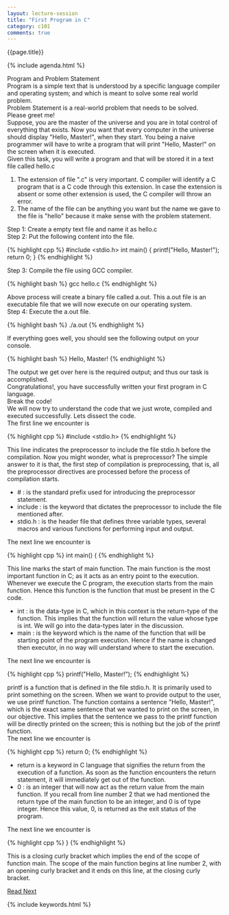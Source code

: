 ```yaml
---
layout: lecture-session
title: "First Program in C"
category: c101
comments: true
---
```

<div class="lecture-title">
	{{page.title}}
</div>

{% include agenda.html %}

<section>
	<div class="section-title" id="program-and-problem">
		Program and Problem Statement
	</div>
	<div class="para">
		<emphasis class="highlight">Program</emphasis> is a simple text that is understood by a specific language compiler and operating system; and which is meant to solve some real world problem.
	</div>
	<div class="para">
		<emphasis class="highlight">Problem Statement</emphasis> is a real-world problem that needs to be solved.
	</div>
</section>

<section>
	<div class="section-title" id="please-gree-me">
		Please greet me!
	</div>
	<div class="para">
		Suppose, you are the master of the universe and you are in total control of everything that exists. Now you want that every computer in the universe should display <emphasis class="bold">"Hello, Master!"</emphasis>, when they start. You being a naive programmer will have to write a program that will print <emphasis class="bold">"Hello, Master!"</emphasis> on the screen when it is executed.
	</div>
	<div class="para">
		Given this task, you will write a program and that will be stored it in a text file called <emphasis class="code">hello.c</emphasis>
	</div>
	<div class="note-box">
		<ol>
			<li>The extension of file ".c" is very important. C compiler will identify a C program that is a C code through this extension. In case the extension is absent or some other extension is used, the C compiler will throw an error.</li>
			<li>The name of the file can be anything you want but the name we gave to the file is "hello" because it make sense with the problem statement.</li>
		</ol>
	</div>
	<div class="para">
		<emphasis class="bold">Step 1</emphasis>: Create a empty text file and name it as <emphasis class="code">hello.c</emphasis>	
	</div>
	<div class="para">
		<emphasis class="bold">Step 2</emphasis>: Put the following content into the file.
	</div>

{% highlight cpp %}
#include <stdio.h>
int main() {
	printf("Hello, Master!");
	return 0;
}
{% endhighlight %}
	
<div class="para">
	<emphasis class="bold">Step 3</emphasis>: Compile the file using GCC compiler.
</div>

{% highlight bash %}
gcc hello.c
{% endhighlight %}

<div class="para">
	Above process will create a binary file called <emphasis class="code">a.out</emphasis>. This a.out file is an executable file that we will now execute on our operating system.
</div>
<div class="para">
	<emphasis class="bold">Step 4</emphasis>: Execute the a.out file.
</div>

{% highlight bash %}
./a.out
{% endhighlight %}

<div class="para">
	If everything goes well, you should see the following output on your console.
</div>

{% highlight bash %}
Hello, Master!
{% endhighlight %}

<div class="para">
	The output we get over here is the required output; and thus our task is accomplished.
</div>
<div class="para">
	Congratulations!, you have successfully written your first program in C language.
</div>
</section>

<section>
	<div id="break-the-code" class="section-title">Break the code!</div>
	<div class="para">
		We will now try to understand the code that we just wrote, compiled and executed successfully. Lets dissect the code.
	</div>
	<div class="para">The first line we encounter is</div>

{% highlight cpp %}
#include <stdio.h>
{% endhighlight %}

<div class="para">
	This line indicates the preprocessor to include the file <emphasis class="code">stdio.h</emphasis> before the compilation. Now you might wonder, what is preprocessor? The simple answer to it is that, the first step of compilation is preprocessing, that is, all the preprocessor directives are processed before the process of compilation starts.
	<ul>
		<li>
			<emphasis class="code">#</emphasis> : is the standard prefix used for introducing the preprocessor statement.
		</li>
		<li>
			<emphasis class="code">include</emphasis> : is the keyword that dictates the preprocessor to include the file mentioned after.
		</li>
		<li>
			<emphasis class="code">stdio.h</emphasis> : is the header file that defines three variable types, several macros and various functions for performing input and output.
		</li>
	</ul>
</div>

<div class="para">
	The next line we encounter is
</div>

{% highlight cpp %}
int main() {
{% endhighlight %}

<div class="para">
	This line marks the start of <emphasis class="bold">main</emphasis> function. The main function is the most important function in C; as it acts as an entry point to the execution. Whenever we execute the C program, the execution starts from the <emphasis class="code">main</emphasis> function. Hence this function is the function that must be present in the C code.
	<ul>
		<li>
			<emphasis class="code">int</emphasis> : is the data-type in C, which in this context is the return-type of the function. This implies that the function will return the value whose type is <emphasis class="bold">int</emphasis>. We will go into the data-types later in the discussion.
		</li>
		<li>
			<emphasis class="code">main</emphasis> : is the keyword which is the name of the function that will be starting point of the program execution. Hence if the name is changed then executor, in no way will understand where to start the execution.
		</li>
	</ul>
</div>

<div class="para">
	The next line we encounter is
</div>

{% highlight cpp %}
	printf("Hello, Master!");
{% endhighlight %}

<div class="para">
	<emphasis class="code">printf</emphasis> is a function that is defined in the file <emphasis class="code">stdio.h</emphasis>. It is primarily used to print something on the screen. When we want to provide output to the user, we use <emphasis class="code">printf</emphasis> function. The function contains a sentence <emphasis class="bold">"Hello, Master!"</emphasis>, which is the exact same sentence that we wanted to print on the screen, in our objective. This implies that the sentence we pass to the <emphasis class="code">printf</emphasis> function will be directly printed on the screen; this is nothing but the job of the <emphasis class="code">printf</emphasis> function.
</div>

<div class="para">
	The next line we encounter is

{% highlight cpp %}
	return 0;
{% endhighlight %}

<ul>
	<li>
		<emphasis class="code">return</emphasis> is a keyword in C language that signifies the return from the execution of a function. As soon as the function encounters the return statement, it will immediately get out of the function.
	</li>
	<li>
		<emphasis class="code">0</emphasis> : is an integer that will now act as the return value from the <emphasis class="code">main</emphasis> function. If you recall from line number 2 that we had mentioned the return type of the <emphasis class="code">main</emphasis> function to be an integer, and 0 is of type integer. Hence this value, 0, is returned as the <emphasis class="bold">exit status</emphasis> of the program.
	</li>
</ul>
</div>

<div class="para">
	The next line we encounter is

{% highlight cpp %}
}
{% endhighlight %}

This is a closing curly bracket which implies the end of the scope of function <emphasis class="code">main</emphasis>. The scope of the <emphasis class="code">main</emphasis> function begins at line number 2, with an opening curly bracket and it ends on this line, at the closing curly bracket.
</div>

</section>

<section>
	<a class="button" href="{% post_url /codelearn/courses/c101/2014-01-27-c101-codebud %}">Read Next</a>
</section>

{% include keywords.html %}